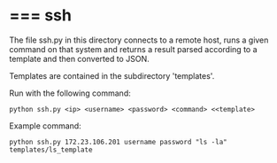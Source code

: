 ===
ssh
===

The file ssh.py in this directory connects to a remote host, runs a given command on that system and returns a result parsed according to a template and then converted to JSON.

Templates are contained in the subdirectory 'templates'.


Run with the following command:
```
python ssh.py <ip> <username> <password> <command> <<template>
```

Example command:

```
python ssh.py 172.23.106.201 username password "ls -la" templates/ls_template
```
